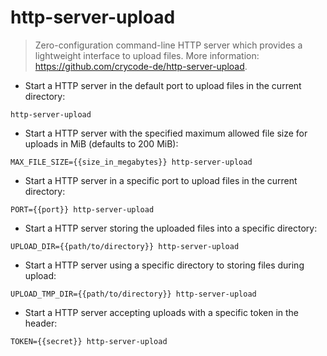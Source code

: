 # http-server-upload

> Zero-configuration command-line HTTP server which provides a lightweight interface to upload files.
> More information: <https://github.com/crycode-de/http-server-upload>.

- Start a HTTP server in the default port to upload files in the current directory:

`http-server-upload`

- Start a HTTP server with the specified maximum allowed file size for uploads in MiB (defaults to 200 MiB):

`MAX_FILE_SIZE={{size_in_megabytes}} http-server-upload`

- Start a HTTP server in a specific port to upload files in the current directory:

`PORT={{port}} http-server-upload`

- Start a HTTP server storing the uploaded files into a specific directory:

`UPLOAD_DIR={{path/to/directory}} http-server-upload`

- Start a HTTP server using a specific directory to storing files during upload:

`UPLOAD_TMP_DIR={{path/to/directory}} http-server-upload`

- Start a HTTP server accepting uploads with a specific token in the header:

`TOKEN={{secret}} http-server-upload`
